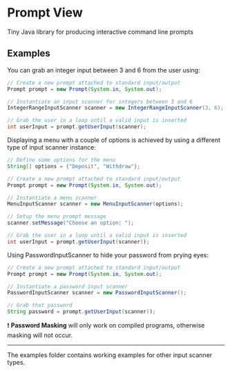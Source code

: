 # Prompt View

Tiny Java library for producing interactive command line prompts 

## Examples

You can grab an integer input between 3 and 6 from the user using:

```java
// Create a new prompt attached to standard input/output
Prompt prompt = new Prompt(System.in, System.out);

// Instantiate an input scanner for integers between 3 and 6
IntegerRangeInputScanner scanner = new IntegerRangeInputScanner(3, 6);

// Grab the user in a loop until a valid input is inserted
int userInput = prompt.getUserInput(scanner);

```

Displaying a menu with a couple of options is achieved by using a different type of input scanner instance:

```java
// Define some options for the menu
String[] options = {"Deposit", "Withdraw"};

// Create a new prompt attached to standard input/output
Prompt prompt = new Prompt(System.in, System.out);

// Instantiate a menu scanner 
MenuInputScanner scanner = new MenuInputScanner(options);

// Setup the menu prompt message
scanner.setMessage("Choose an option: ");

// Grab the user in a loop until a valid input is inserted
int userInput = prompt.getUserInput(scanner));
```

Using PasswordInputScanner to hide your password from prying eyes:

```java
// Create a new prompt attached to standard input/output
Prompt prompt = new Prompt(System.in, System.out);

// Instantiate a password input scanner 
PasswordInputScanner scanner = new PasswordInputScanner();

// Grab that password 
String password = prompt.getUserInput(scanner));
```

:exclamation: __Password Masking__ will only work on compiled programs, otherwise masking will not occur.

----

The examples folder contains working examples for other input scanner types.

